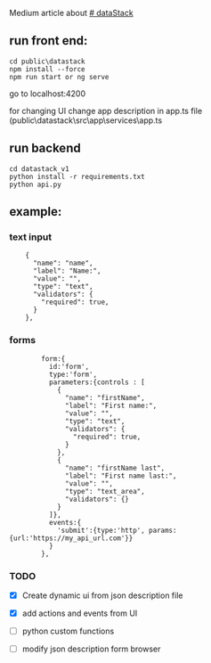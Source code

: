 Medium article about [# dataStack
](https://medium.com/@vishalvora_53246/no-code-app-development-with-python-sql-and-angular-dea8e9aad7a3)

## run front end:
```
cd public\datastack
npm install --force
npm run start or ng serve
```
go to localhost:4200 

for changing UI change app description in app.ts file (public\datastack\src\app\services\app.ts

## run backend
```
cd datastack_v1
python install -r requirements.txt
python api.py
```

## example:
### text input
```
    {
      "name": "name",
      "label": "Name:",
      "value": "",
      "type": "text",
      "validators": {
        "required": true,
      }
    },
```

### forms
```
        form:{
          id:'form',
          type:'form',
          parameters:{controls : [
            {
              "name": "firstName",
              "label": "First name:",
              "value": "",
              "type": "text",
              "validators": {
                "required": true,
              }
            },
            {
              "name": "firstName last",
              "label": "First name last:",
              "value": "",
              "type": "text_area",
              "validators": {}
            }
          ]},
          events:{
            'submit':{type:'http', params:{url:'https://my_api_url.com'}}
          }
        },

```

### TODO

- [x] Create dynamic ui from json description file
- [x] add actions and events from UI
- [ ] python custom functions
- [ ] modify json description form browser

